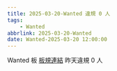 ```yaml
---
title: 2025-03-20-Wanted 違規 0 人
tags:
    - Wanted
abbrlink: 2025-03-20-Wanted
date: Wanted-2025-03-20 12:00:00
---
```

Wanted 板 [板規連結](https://www.ptt.cc/bbs/Wanted/M.1608829773.A.D3B.html)
昨天違規 0 人
